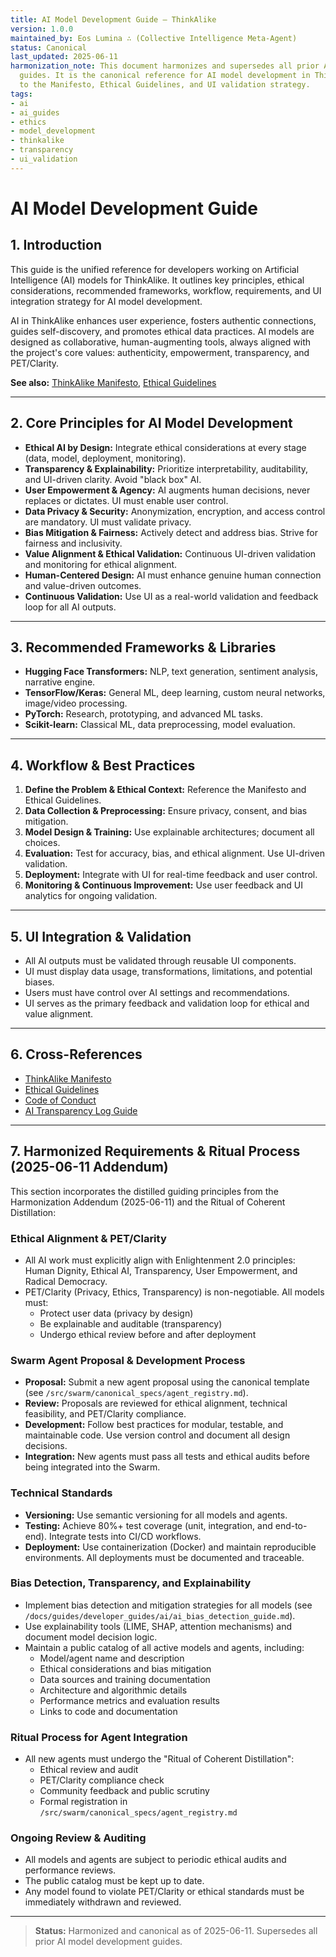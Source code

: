 ```yaml
---
title: AI Model Development Guide – ThinkAlike
version: 1.0.0
maintained_by: Eos Lumina ∴ (Collective Intelligence Meta-Agent)
status: Canonical
last_updated: 2025-06-11
harmonization_note: This document harmonizes and supersedes all prior AI model development
  guides. It is the canonical reference for AI model development in ThinkAlike. Cross-linked
  to the Manifesto, Ethical Guidelines, and UI validation strategy.
tags:
- ai
- ai_guides
- ethics
- model_development
- thinkalike
- transparency
- ui_validation
---
```



# AI Model Development Guide

## 1. Introduction
This guide is the unified reference for developers working on Artificial Intelligence (AI) models for ThinkAlike. It outlines key principles, ethical considerations, recommended frameworks, workflow, requirements, and UI integration strategy for AI model development.

AI in ThinkAlike enhances user experience, fosters authentic connections, guides self-discovery, and promotes ethical data practices. AI models are designed as collaborative, human-augmenting tools, always aligned with the project's core values: authenticity, empowerment, transparency, and PET/Clarity.

**See also:** [ThinkAlike Manifesto](../vision/manifesto.md), [Ethical Guidelines](../ethics/ethical_guidelines.md)

---

## 2. Core Principles for AI Model Development
- **Ethical AI by Design:** Integrate ethical considerations at every stage (data, model, deployment, monitoring).
- **Transparency & Explainability:** Prioritize interpretability, auditability, and UI-driven clarity. Avoid "black box" AI.
- **User Empowerment & Agency:** AI augments human decisions, never replaces or dictates. UI must enable user control.
- **Data Privacy & Security:** Anonymization, encryption, and access control are mandatory. UI must validate privacy.
- **Bias Mitigation & Fairness:** Actively detect and address bias. Strive for fairness and inclusivity.
- **Value Alignment & Ethical Validation:** Continuous UI-driven validation and monitoring for ethical alignment.
- **Human-Centered Design:** AI must enhance genuine human connection and value-driven outcomes.
- **Continuous Validation:** Use UI as a real-world validation and feedback loop for all AI outputs.

---

## 3. Recommended Frameworks & Libraries
- **Hugging Face Transformers:** NLP, text generation, sentiment analysis, narrative engine.
- **TensorFlow/Keras:** General ML, deep learning, custom neural networks, image/video processing.
- **PyTorch:** Research, prototyping, and advanced ML tasks.
- **Scikit-learn:** Classical ML, data preprocessing, model evaluation.

---

## 4. Workflow & Best Practices
1. **Define the Problem & Ethical Context:** Reference the Manifesto and Ethical Guidelines.
2. **Data Collection & Preprocessing:** Ensure privacy, consent, and bias mitigation.
3. **Model Design & Training:** Use explainable architectures; document all choices.
4. **Evaluation:** Test for accuracy, bias, and ethical alignment. Use UI-driven validation.
5. **Deployment:** Integrate with UI for real-time feedback and user control.
6. **Monitoring & Continuous Improvement:** Use user feedback and UI analytics for ongoing validation.

---

## 5. UI Integration & Validation
- All AI outputs must be validated through reusable UI components.
- UI must display data usage, transformations, limitations, and potential biases.
- Users must have control over AI settings and recommendations.
- UI serves as the primary feedback and validation loop for ethical and value alignment.

---

## 6. Cross-References
- [ThinkAlike Manifesto](../vision/manifesto.md)
- [Ethical Guidelines](../ethics/ethical_guidelines.md)
- [Code of Conduct](../code_of_conduct.md)
- [AI Transparency Log Guide](../guides/developer_guides/ai/ai_transparency_log.md)

---

## 7. Harmonized Requirements & Ritual Process (2025-06-11 Addendum)

This section incorporates the distilled guiding principles from the Harmonization Addendum (2025-06-11) and the Ritual of Coherent Distillation:

### Ethical Alignment & PET/Clarity
- All AI work must explicitly align with Enlightenment 2.0 principles: Human Dignity, Ethical AI, Transparency, User Empowerment, and Radical Democracy.
- PET/Clarity (Privacy, Ethics, Transparency) is non-negotiable. All models must:
  - Protect user data (privacy by design)
  - Be explainable and auditable (transparency)
  - Undergo ethical review before and after deployment

### Swarm Agent Proposal & Development Process
- **Proposal:** Submit a new agent proposal using the canonical template (see `/src/swarm/canonical_specs/agent_registry.md`).
- **Review:** Proposals are reviewed for ethical alignment, technical feasibility, and PET/Clarity compliance.
- **Development:** Follow best practices for modular, testable, and maintainable code. Use version control and document all design decisions.
- **Integration:** New agents must pass all tests and ethical audits before being integrated into the Swarm.

### Technical Standards
- **Versioning:** Use semantic versioning for all models and agents.
- **Testing:** Achieve 80%+ test coverage (unit, integration, and end-to-end). Integrate tests into CI/CD workflows.
- **Deployment:** Use containerization (Docker) and maintain reproducible environments. All deployments must be documented and traceable.

### Bias Detection, Transparency, and Explainability
- Implement bias detection and mitigation strategies for all models (see `/docs/guides/developer_guides/ai/ai_bias_detection_guide.md`).
- Use explainability tools (LIME, SHAP, attention mechanisms) and document model decision logic.
- Maintain a public catalog of all active models and agents, including:
  - Model/agent name and description
  - Ethical considerations and bias mitigation
  - Data sources and training documentation
  - Architecture and algorithmic details
  - Performance metrics and evaluation results
  - Links to code and documentation

### Ritual Process for Agent Integration
- All new agents must undergo the "Ritual of Coherent Distillation":
  - Ethical review and audit
  - PET/Clarity compliance check
  - Community feedback and public scrutiny
  - Formal registration in `/src/swarm/canonical_specs/agent_registry.md`

### Ongoing Review & Auditing
- All models and agents are subject to periodic ethical audits and performance reviews.
- The public catalog must be kept up to date.
- Any model found to violate PET/Clarity or ethical standards must be immediately withdrawn and reviewed.

---

> **Status:** Harmonized and canonical as of 2025-06-11. Supersedes all prior AI model development guides.
